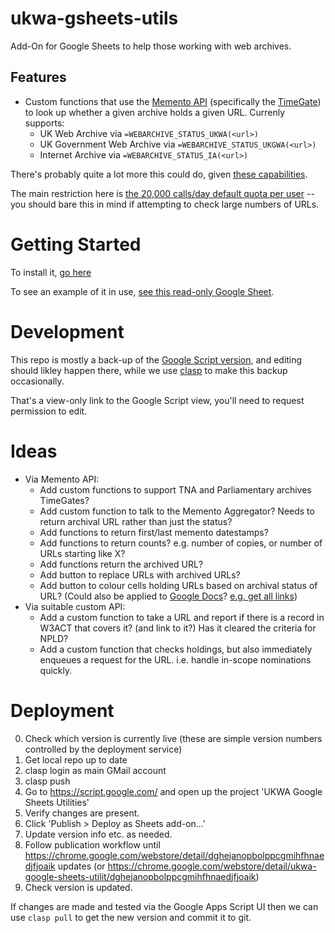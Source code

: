 # ukwa-gsheets-utils

Add-On for Google Sheets to help those working with web archives.

## Features

* Custom functions that use the [Memento API](http://timetravel.mementoweb.org/guide/api/) (specifically the [TimeGate](http://timetravel.mementoweb.org/guide/api/#timegate)) to look up whether a given archive holds a given URL. Currenly supports:
    * UK Web Archive via `=WEBARCHIVE_STATUS_UKWA(<url>)`
    * UK Government Web Archive via `=WEBARCHIVE_STATUS_UKGWA(<url>)`
    * Internet Archive via `=WEBARCHIVE_STATUS_IA(<url>)`

There's probably quite a lot more this could do, given [these capabilities](https://developers.google.com/apps-script/guides/sheets).

The main restriction here is [the 20,000 calls/day default quota per user](https://developers.google.com/apps-script/guides/services/quotas) -- you should bare this in mind if attempting to check large numbers of URLs.

# Getting Started

To install it, [go here](https://chrome.google.com/webstore/detail/ukwa-gsuite-add-on/dghejanopbolppcgmihfhnaedjfjoaik?utm_source=permalink)

To see an example of it in use, [see this read-only Google Sheet](https://docs.google.com/spreadsheets/d/1-XcrdkkChIVtgptDzSnfd0OqUocDr0MHkG0LdlG118Y/edit#gid=0).

# Development

This repo is mostly a back-up of the [Google Script version](https://script.google.com/d/1LofnMFl1_sclUcrJjVcGuPISBQ7O4ekLuVsQhRs6vUVdExLr1dk3uy4N/edit?usp=sharing), and editing should likley happen there, while we use [clasp](https://developers.google.com/apps-script/guides/clasp) to make this backup occasionally.

That's a view-only link to the Google Script view, you'll need to request permission to edit.

# Ideas

* Via Memento API:
    * Add custom functions to support TNA and Parliamentary archives TimeGates?
    * Add custom function to talk to the Memento Aggregator? Needs to return archival URL rather than just the status?
    * Add functions to return first/last memento datestamps?
    * Add functions to return counts? e.g. number of copies, or number of URLs starting like X?
    * Add functions return the archived URL?
    * Add button to replace URLs with archived URLs?
    * Add button to colour cells holding URLs based on archival status of URL? (Could also be applied to [Google Docs](https://developers.google.com/apps-script/guides/docs)? [e.g. get all links](https://stackoverflow.com/questions/18727341/get-all-links-in-a-document))
* Via suitable custom API:
    * Add a custom function to take a URL and report if there is a record in W3ACT that covers it? (and link to it?) Has it cleared the criteria for NPLD?
    * Add a custom function that checks holdings, but also immediately enqueues a request for the URL. i.e. handle in-scope nominations quickly.


# Deployment

0. Check which version is currently live (these are simple version numbers controlled by the deployment service)
1. Get local repo up to date
2. clasp login as main GMail account
3. clasp push
4. Go to https://script.google.com/ and open up the project 'UKWA Google Sheets Utilities'
5. Verify changes are present.
6. Click 'Publish > Deploy as Sheets add-on...'
7. Update version info etc. as needed.
8. Follow publication workflow until https://chrome.google.com/webstore/detail/dghejanopbolppcgmihfhnaedjfjoaik updates (or https://chrome.google.com/webstore/detail/ukwa-google-sheets-utilit/dghejanopbolppcgmihfhnaedjfjoaik)
9. Check version is updated.

If changes are made and tested via the Google Apps Script UI then we can use `clasp pull` to get the new version and commit it to git.
